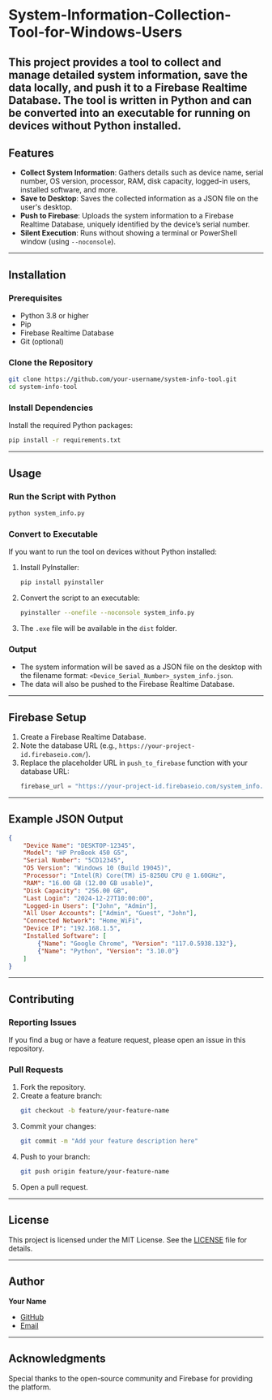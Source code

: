 # System-Information-Collection-Tool-for-Windows-Users
This project provides a tool to collect and manage detailed system information, save the data locally, and push it to a Firebase Realtime Database. The tool is written in Python and can be converted into an executable for running on devices without Python installed.
---

## Features
- **Collect System Information**: Gathers details such as device name, serial number, OS version, processor, RAM, disk capacity, logged-in users, installed software, and more.
- **Save to Desktop**: Saves the collected information as a JSON file on the user's desktop.
- **Push to Firebase**: Uploads the system information to a Firebase Realtime Database, uniquely identified by the device’s serial number.
- **Silent Execution**: Runs without showing a terminal or PowerShell window (using `--noconsole`).

---

## Installation

### Prerequisites
- Python 3.8 or higher
- Pip
- Firebase Realtime Database
- Git (optional)

### Clone the Repository
```bash
git clone https://github.com/your-username/system-info-tool.git
cd system-info-tool
```

### Install Dependencies
Install the required Python packages:
```bash
pip install -r requirements.txt
```

---

## Usage

### Run the Script with Python
```bash
python system_info.py
```

### Convert to Executable
If you want to run the tool on devices without Python installed:
1. Install PyInstaller:
   ```bash
   pip install pyinstaller
   ```
2. Convert the script to an executable:
   ```bash
   pyinstaller --onefile --noconsole system_info.py
   ```
3. The `.exe` file will be available in the `dist` folder.

### Output
- The system information will be saved as a JSON file on the desktop with the filename format: `<Device_Serial_Number>_system_info.json`.
- The data will also be pushed to the Firebase Realtime Database.

---

## Firebase Setup
1. Create a Firebase Realtime Database.
2. Note the database URL (e.g., `https://your-project-id.firebaseio.com/`).
3. Replace the placeholder URL in `push_to_firebase` function with your database URL:
   ```python
   firebase_url = "https://your-project-id.firebaseio.com/system_info.json"
   ```

---

## Example JSON Output
```json
{
    "Device Name": "DESKTOP-12345",
    "Model": "HP ProBook 450 G5",
    "Serial Number": "5CD12345",
    "OS Version": "Windows 10 (Build 19045)",
    "Processor": "Intel(R) Core(TM) i5-8250U CPU @ 1.60GHz",
    "RAM": "16.00 GB (12.00 GB usable)",
    "Disk Capacity": "256.00 GB",
    "Last Login": "2024-12-27T10:00:00",
    "Logged-in Users": ["John", "Admin"],
    "All User Accounts": ["Admin", "Guest", "John"],
    "Connected Network": "Home_WiFi",
    "Device IP": "192.168.1.5",
    "Installed Software": [
        {"Name": "Google Chrome", "Version": "117.0.5938.132"},
        {"Name": "Python", "Version": "3.10.0"}
    ]
}
```

---

## Contributing

### Reporting Issues
If you find a bug or have a feature request, please open an issue in this repository.

### Pull Requests
1. Fork the repository.
2. Create a feature branch:
   ```bash
   git checkout -b feature/your-feature-name
   ```
3. Commit your changes:
   ```bash
   git commit -m "Add your feature description here"
   ```
4. Push to your branch:
   ```bash
   git push origin feature/your-feature-name
   ```
5. Open a pull request.

---

## License
This project is licensed under the MIT License. See the [LICENSE](LICENSE) file for details.

---

## Author
**Your Name**
- [GitHub](https://github.com/AshanJay97)
- [Email](mailto:wmashan97@yahoo.com)

---

## Acknowledgments
Special thanks to the open-source community and Firebase for providing the platform.

